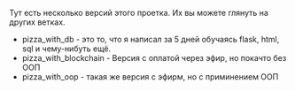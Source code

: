 Тут есть несколько версий этого проетка. Их вы можете глянуть на других ветках.

- pizza_with_db - это то, что я написал за 5 дней обучаясь flask, html, sql и чему-нибуть ещё.
- pizza_with_blockchain - Версия с оплатой через эфир, но покачто без ООП
- pizza_with_oop - такая же версия с эфирм, но с приминением ООП

